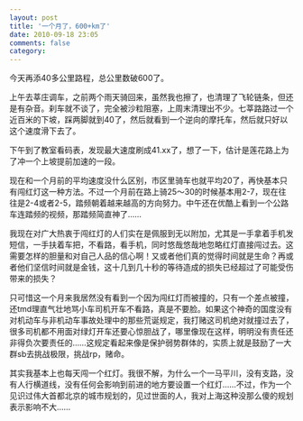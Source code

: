 ```yaml
---
layout: post
title: '一个月了，600+km了'
date: 2010-09-18 23:05
comments: false
category: 
---
```

    

今天再添40多公里路程，总公里数破600了。

上午去莘庄调车，之前两个雨天骑回来，虽然我也擦了，也清理了飞轮链条，但还是有杂音。刹车就不谈了，完全被沙粒阻塞，上周末清理出不少。七莘路路过一个近百米的下坡，踩两脚就到40了，然后就看到一个逆向的摩托车，然后就只好以这个速度滑下去了。

下午到了教室看码表，发现最大速度刷成41.xx了，想了一下，估计是莲花路上为了冲一个上坡提前加速的一段。

现在和一个月前的平均速度没什么区别，市区里骑车也就平均20了，再快基本只有闯红灯这一种方法。不过一个月前在路上骑25～30的时候基本用2-7，现在往往是2-4或者2-5，踏频朝着越来越高的方向努力。中午还在优酷上看到一个公路车连踏频的视频，那踏频简直神了……

我现在对广大热衷于闯红灯的人们实在是佩服到无以附加，尤其是一手拿着手机发短信，一手扶着车把，不看路，看手机，同时悠哉悠哉地忽略红灯直接闯过去。这需要怎样的胆量和对自己人品的信心啊！又或者他们真的觉得时间就是生命？再或者他们坚信时间就是金钱，这十几到几十秒的等待造成的损失已经超过了可能受伤带来的损失？

只可惜这一个月来我居然没有看到一个因为闯红灯而被撞的，只有一个差点被撞，还tmd理直气壮地骂小车司机开车不看路，真是不要脸。如果这个神奇的国度没有对机动车与非机动车事故处理中的那些荒诞规定，我打赌这司机绝对就撞过去了，很多司机都不用面对绿灯开车还要心惊胆战了，哪里像现在这样，明明没有责任还非得负次要责任的……这规定看起来像是保护弱势群体的，实质上就是鼓励了一大群sb去挑战极限，挑战rp，赌命。

其实我基本上也每天闯一个红灯。我很不解，为什么一个一马平川，没有支路，没有人行横道线，没有任何会影响到前进的地方要设置一个红灯……不过，作为一个见识过伟大首都北京的城市规划的，见过世面的人，我对上海这种没那么傻的规划表示影响不大……
